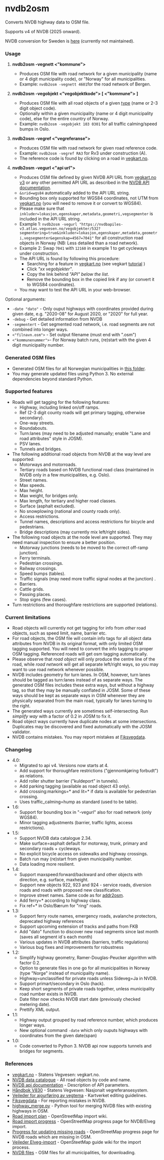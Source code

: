 # nvdb2osm
Converts NVDB highway data to OSM file.

Supports v4 of NVDB (2025 onward).

NVDB conversion for Sweden is [here](https://github.com/NKAmapper/nvdb2osm/blob/master/README_SWEDEN.md) (currently not maintained). 

### Usage
1. **nvdb2osm -vegnett <"kommune">**
   - Produces OSM file with road network for a given municipality (name or 4 digit municipality code), or "Norway" for all municipalities.
   - Example: `nvdb2osm -vegnett 4601`for the road network of Bergen.

2. **nvdb2osm -vegobjekt <"vegobjektkode"> [ <"kommune"> ]**
   - Produces OSM file with all road objects of a given [type](http://labs.vegdata.no/nvdb-datakatalog/) (name or 2-3 digit object code).
   - Optionally within a given municipality (name or 4 digit municipality code), else for the entire country of Norway.
   - Example: `nvdb2osm -vegobjekt 103 0301` for all traffic calming/speed bumps in Oslo.

3. **nvdb2osm -vegref <"vegreferanse">**
   - Produces OSM file with road network for given road reference code.
   - Example: `nvdb2osm -vegref RA3` for Rv3 under construction (A).
   - The reference code is found by clicking on a road in [vegkart.no](http://vegkart.atlas.vegvesen.no).

4. **nvdb2osm -vegurl <"api url">**
   - Produces OSM file defined by given NVDB API URL from [vegkart.no v3](http://vegkart.atlas.vegvesen.no) or
   any other permitted API URL as described in the [NVDB API documentation](https://nvdbapiles.atlas.vegvesen.no).
   - `&srid=wgs84` automatically added to the API URL string.
   - Bounding box only supported for WGS84 coordinates, not UTM from [vegkart.no](http://vegkart.atlas.vegvesen.no) (you will need to remove it or convert to WGS84).
   - Please make sure that `inkluder=lokasjon,egenskaper,metadata,geometri,vegsegmenter` is included in the API URL string.
   - Example 1: `nvdb2osm -vegurl "https://nvdbapiles-v3.atlas.vegvesen.no/vegobjekter/532?segmentering=true&inkluder=lokasjon,egenskaper,metadata,geometri,vegsegmenter&egenskap=4567=7041"` for all construction road objects in Norway (NB: Less detailed than a road network).
   - Example 2: Swap `7041` with `12160` in example 1 to get cycleways under construction.
   - The API URL is found by following this procedure:
     - Searching for a feature in [vegkart.no](http://vegkart.atlas.vegvesen.no) (see vegkart [tutorial](https://www.nvdb.no/hent-og-se-data/vegkart/grunnleggende-brukerveiledning/) )
     - Click *"xx vegobjekter"*.
     - Copy the link behind *"API" below the list*.
     - Remove the bounding box in the copied link if any (or convert it to WGS84 coordinates).
   - You may want to test the API URL in your web-browser.

Optional arguments:

* `-date "dato"` - Only ouput highways with coordinates provided during given date, e.g. "2020-08" for August 2020, or "2020" for full year.
* `-debug` - Get detailed information from NVDB
* `-segmentert` - Get segmented road network, i.e. road segments are not combined into longer ways.
* `<"filnavn.osm">` - Set output filename (must end with ".osm")
* `<"kommunenummer">`- For Norway batch runs, (re)start with the given 4 digit municipality number.

### Generated OSM files

* Generated OSM files for all Norwegian municipalities in [this folder](https://www.jottacloud.com/s/059f4e21889c60d4e4aaa64cc857322b134).
* You may generate updated files using Python 3. No external dependencies beyond standard Python.

### Supported features

* Roads will get tagging for the following features:
  - Highway, including linked on/off ramps.
  - Ref (2-3 digit county roads will get primary tagging, otherwise secondary).
  - One-way streets.
  - Roundabouts.
  - Turn:lanes (may need to be adjusted manually; enable "Lane and road attributes" style in JOSM).
  - PSV lanes.
  - Tunnels and bridges.
* The following additional road objects from NVDB at the way level are supported:
  - Motorways and motorroads.
  - Tertiary roads based on NVDB functional road class (maintained in NVDB only in a few municipalities, e.g. Oslo).
  - Street names.
  - Max speeds.
  - Max height.
  - Max weight, for bridges only.
  - Max length, for tertiary and higher road classes.
  - Surface (asphalt excluded).
  - No snowplowing (national and county roads only).
  - Access restrictions.
  - Tunnel names, descriptions and access restrictions for bicycle and pedestrians.
  - Bridge descriptions (may currently mix left/right sides).
* The following road objects at the node level are supported. They may need manual inspection to ensure a better position.
  - Motorway junctions (needs to be moved to the correct off-ramp junction).
  - Ferry terminals.
  - Pedestrian crossings.
  - Railway crossings.
  - Speed bumps (tables).
  - Traffic signals (may need more traffic signal nodes at the junction) .
  - Barriers.
  - Cattle grids.
  - Passing places.
  - Stop signs (few cases).
* Turn restrictions and thoroughfare restrictions are supported (relations).

### Current limitations

* Road objects will currently not get tagging for info from *other* road objects, such as speed limit, name, barrier etc.
* For road objects, the OSM file will contain info tags for all object data attributes from NVDB in its original format, with only limited OSM tagging supported. You will need to convert the info tagging to proper OSM tagging. Referenced roads will get osm tagging automatically.
* Please observe that *road object* will only produce the centre line of the road, while *road network* will get all separate left/right ways, so you may want to use road network whenever possible.
* NVDB includes geometry for turn lanes. In OSM, however, turn lanes should be tagged as turn:lanes instead of as separate ways. The generated OSM files includes these extra ways, but without a highway tag, so that they may be manually conflated in JOSM. Some of these ways should be kept as separate ways in OSM whenever they are physically separated from the main road, typically for lanes turning to the right.
* The generated ways currently are sometimes self-intersecting. Run *simplify way* with a factor of 0.2 in JOSM to fix it. 
* Road object ways currently have duplicate nodes at some intersections. Duplicates may be discovered and fixed automatically with the JOSM validator.
* NVDB contains mistakes. You may report mistakes at [Fiksvegdata](https://fiksvegdata.atlas.vegvesen.no).

### Changelog

* 4.0:
  - Migrated to api v4. Versions now starts at 4.
  - Add support for thoroughfare restrictions ("gjennomkjøring forbudt") as relations.
  - Add roller shutter barrier ("kuldeport" in tunnels).
  - Add parking tagging (available as road object 43 only).
  - Add crossing:markings=* and lit=* if data is available for pedestrian crossing.
  - Uses traffic_calming=hump as standard (used to be table).
* 1.6:
  - Support for bounding box in "-vegurl" also for road network (only WGS84).
  - Minor tagging adjustments (barrier, traffic lights, access restrictions).
* 1.5:
  - Support NVDB data catalogue 2.34.
  - Make surface=asphalt default for motorway, trunk, primary and secondary roads + cycleways.
  - No explicit bicycle access on sidewalks and highway crossings.
  - Batch run may (re)start from given municipality number.
  - Data loading more resilient.
* 1.4:
  - Support maxspeed:forward/backward and other objects with direction, e.g. surface, maxheight.
  - Support new objects 922, 923 and 924 - service roads, diversion roads and roads with proposed new classification.
  - Improve street names. Same code as for [addr2osm](https://github.com/NKAmapper/addr2osm/).
  - Add ferry=* according to highway class.
  - Fix ref=* in Oslo/Bærum for "ring" roads.
* 1.3:
  - Support ferry route names, emergency roads, avalanche protectors, deprecated highway references
  - Support upcoming extension of tracks and paths from FKB
  - Add "dato" function to discover new road segments since last month (saves all segment id´s each month)
  - Various updates in NVDB attributes (barriers, traffic regulations)
  - Various bug fixes and improvements for robustness
* 1.2:
  - Simplify highway geometry, Ramer-Douglas-Peucker algorithm with factor 0.2.
  - Option to generate files in one go for all municipalities in Norway (type "Norge" instead of municipality name).
  - Highway=unclassified for private roads unless Sideveg=Ja in NVDB.
  - Support primart/secondary in Oslo (hack).
  - Keep short segments of private roads together, unless municipality road number exists in NVDB.
  - Date filter now checks NVDB start date (previously checked metering date).
  - Prettify XML output.
* 1.1:
  - Highway output grouped by road reference number, which produces longer ways.
  - New optional command `-date` which only ouputs highways with coordinates from the given date(span)
* 1.0:
  - Code converted to Python 3. NVDB api now supports tunnels and bridges for segments.

### References

* [vegkart.no](http://vegkart.atlas.vegvesen.no) - Statens Vegvesen: vegkart.no.
* [NVDB data catalogue](https://datakatalogen.atlas.vegvesen.no) - All road objects by code and name.
* [NVDB api documentation](https://nvdbapiles.atlas.vegvesen.no/) - Description of API parameters.
* [Håndbok V830](https://www.vegvesen.no/globalassets/fag/handboker/hb-v830-nasjonalt-vegreferansesystem.pdf) - Statens Vegvesen: Nasjonalt vegreferansesystem.
* [Veileder for ajourføring av vegtema](https://www.kartverket.no/geodataarbeid/forvaltning-drift-og-vedlikehold/vegtema) - Kartverket editing guidelines.
* [Fiksvegdata](https://fiksvegdata.atlas.vegvesen.no) - For reporting mistakes in NVDB.
* [highway_merge.py](https://github.com/osmno/highway_merge) - Python tool for merging NVDB files with existing highways in OSM.
* [Road import plan](https://wiki.openstreetmap.org/wiki/Import/Catalogue/Road_import_(Norway)) - OpenStreetMap import wiki.
* [Road import progress](https://wiki.openstreetmap.org/wiki/Import/Catalogue/Road_import_(Norway)/Progress) - OpenStreetMap progress page for NVDB/Elveg import.
* [Progress for updating missing roads](https://wiki.openstreetmap.org/wiki/Import/Catalogue/Road_import_(Norway)/Update) - OpenStreetMap progress page for NVDB roads which are missing in OSM.
* [Veileder Elveg-import](https://wiki.openstreetmap.org/wiki/No:Veileder_Elveg-import) - OpenSteetMap guide wiki for the import process.
* [NVDB files](https://www.jottacloud.com/s/059f4e21889c60d4e4aaa64cc857322b134) - OSM files for all municipalities, for downloading.
